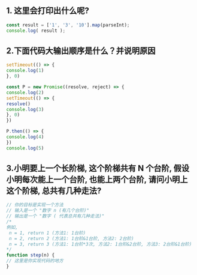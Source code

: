 ## 1. 这⾥会打印出什么呢?
```javascript
const result = ['1', '3', '10'].map(parseInt);
console.log( result );
```

## 2.下面代码大输出顺序是什么？并说明原因
```javascript
setTimeout(() => {
console.log(1)
}, 0)

const P = new Promise((resolve, reject) => {
console.log(2)
setTimeout(() => {
resolve()
console.log(3)
}, 0)
})

P.then(() => {
console.log(4)
})
console.log(5)

```


## 3.⼩明要上⼀个⻓阶梯, 这个阶梯共有 N 个台阶, 假设⼩明每次能上⼀个台阶, 也能上两个台阶, 请问⼩明上这个阶梯, 总共有⼏种⾛法?
```javascript
// 你的⽬标是实现⼀个⽅法
// 输⼊是⼀个 "数字 n (有⼏个台阶)"
// 输出是⼀个 "数字 ( 代表总共有⼏种⾛法)"
/*
例如,
 n = 1, return 1 (⽅法1: 1台阶)
 n = 2, return 2 (⽅法1: 1台阶&1台阶, ⽅法2: 2台阶)
 n = 3, return 3 (⽅法1: 1台阶*3次, ⽅法2: 1台阶&2台阶, ⽅法3: 2台阶&1台阶)
*/
function step(n) {
// 这⾥是你实现代码的地⽅
}
```
